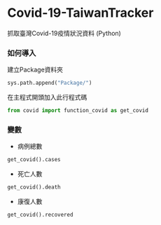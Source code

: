 # Covid-19-TaiwanTracker
抓取臺灣Covid-19疫情狀況資料 (Python)

### 如何導入  
建立Package資料夾
```py
sys.path.append("Package/")
```
在主程式開頭加入此行程式碼
```py
from covid import function_covid as get_covid
```

### 變數
- 病例總數
```py
get_covid().cases
```
- 死亡人數
```py
get_covid().death
```
- 康復人數
```py
get_covid().recovered
```
